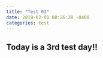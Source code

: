 ```yaml
---
title: "Test 03"
date: 2019-02-01 08:26:28 -0400
categories: test
---
```


<h2>Today is a 3rd test day!!</h2>

<script src='https://d3js.org/d3.v4.min.js'></script>

<svg width='200' height='500'></svg>

<script>
    d3.select('h2').style('color', 'darkblue');
    d3.select('h2').style('font-size', '24px');
	var data = [80, 120, 60, 150, 200];
var barHeight = 20;
var bar = d3.select('svg')
          .selectAll('rect')
          .data(data)
          .enter()
          .append('rect')
          .attr('width', function(d) {  return d; })
          .attr('height', barHeight - 1)
          .attr('transform', function(d, i) {
            return "translate(0," + i * barHeight + ")";
          });
</script>
